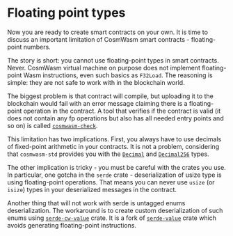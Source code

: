 # Floating point types

Now you are ready to create smart contracts on your own. It is time to discuss an important
limitation of CosmWasm smart contracts - floating-point numbers.

The story is short: you cannot use floating-point types in smart contracts. Never. CosmWasm virtual
machine on purpose does not implement floating-point Wasm instructions, even such basics as
`F32Load`. The reasoning is simple: they are not safe to work with in the blockchain world.

The biggest problem is that contract will compile, but uploading it to the blockchain would fail
with an error message claiming there is a floating-point operation in the contract. A tool that
verifies if the contract is valid (it does not contain any fp operations but also has all needed
entry points and so on) is called [`cosmwasm-check`](https://crates.io/crates/cosmwasm-check).

This limitation has two implications. First, you always have to use decimals of fixed-point
arithmetic in your contracts. It is not a problem, considering that `cosmwasm-std` provides you with
the [`Decimal`](https://docs.rs/cosmwasm-std/latest/cosmwasm_std/struct.Decimal.html) and
[`Decimal256`](https://docs.rs/cosmwasm-std/latest/cosmwasm_std/struct.Decimal256.html) types.

The other implication is tricky - you must be careful with the crates you use. In particular, one
gotcha in the `serde` crate - deserialization of usize type is using floating-point operations. That
means you can never use `usize` (or `isize`) types in your deserialized messages in the contract.

Another thing that will not work with serde is untagged enums deserialization. The workaround is to
create custom deserialization of such enums using
[`serde-cw-value`](https://crates.io/crates/serde-cw-value) crate. It is a fork of
[`serde-value`](https://crates.io/crates/serde-cw-value) crate which avoids generating
floating-point instructions.
